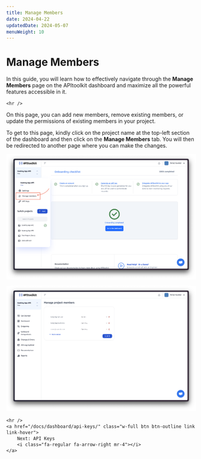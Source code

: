 ```yaml
---
title: Manage Members
date: 2024-04-22
updatedDate: 2024-05-07
menuWeight: 10
---
```


# Manage Members

In this guide, you will learn how to effectively navigate through the **Manage Members** page on the APItoolkit dashboard and maximize all the powerful features accessible in it.

```=html
<hr />
```

On this page, you can add new members, remove existing members, or update the permissions of existing members in your project.

To get to this page, kindly click on the project name at the top-left section of the dashboard and then click on the **Manage Members** tab. You will then be redirected to another page where you can make the changes.

![Screenshot of APItoolkit's manage members page](/docs/dashboard/manage-members/screen-1.png)

![Screenshot of APItoolkit's manage members page](/docs/dashboard/manage-members/screen-2.png)

```=html
<hr />
<a href="/docs/dashboard/api-keys/" class="w-full btn btn-outline link link-hover">
    Next: API Keys
    <i class="fa-regular fa-arrow-right mr-4"></i>
</a>
```
